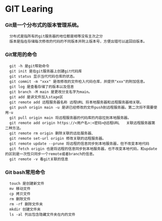 # GIT Learing
### Git是一个分布式的版本管理系统。
      分布式是指所有的git服务器的地位都是相等没有主次之分
      版本是指在存储每次修改的代码的不同版本并附上版本号，方便出错可以返回旧版本。
### Git常用的命令
      git -h 是git帮助命令
      git init 是在git服务器上创建git代码库
      git status 显示当代代码仓库的状态。
      git commit -m "xxx" 是改修改的文件检入代码仓库，并提供"xxx"的附加信息。
      git log 是查看存储了的版本以及信息
      git branch -M main 是更改分支名字为main。
      git add 是讲文件加入stage区
      git remote add 远程服务器名称 远程URL 将本地服务器和远程服务器相关联。
      git push origin main -u 是讲已经修改的文件push到远程服务器。第二次将不需要使用-u
      git pull origin main 将远程服务器的代码库的内容拉到本地服务器。
      git remote add origin https://<用户名>:<密码>@远程URL   关联远程服务器第二种方法。
      git remote rm origin 删除关联的远处服务器、
      git remote set-url origin 修改关联的远程服务器。
      git remote update --prune 将远程的信息同步到本地服务器，但不改变本地代码
      git fetch origin 也是将远程的信息同步到本地服务器，也不改变本地代码，和update的区别是一次性只同步一个remote或者branch的信息。
      git remote -v 看git关联的信息
### Git bash常用命令
      touch 是创建新文件
      mv 移动文件
      cp 拷贝文件
      rm 删除文件
      rm -rf 删除文件夹
      mkdir 创建文件夹
      ls -al 列出包含隐藏文件夹在内的文件

      
